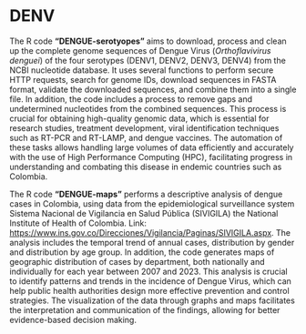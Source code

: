 # DENV

The R code **“DENGUE-serotyopes”** aims to download, process and clean up the complete genome sequences of Dengue Virus (*Orthoflavivirus denguei*) of the four serotypes (DENV1, DENV2, DENV3, DENV4) from the NCBI nucleotide database. It uses several functions to perform secure HTTP requests, search for genome IDs, download sequences in FASTA format, validate the downloaded sequences, and combine them into a single file. In addition, the code includes a process to remove gaps and undetermined nucleotides from the combined sequences. This process is crucial for obtaining high-quality genomic data, which is essential for research studies, treatment development, viral identification techniques such as RT-PCR and RT-LAMP, and dengue vaccines. The automation of these tasks allows handling large volumes of data efficiently and accurately with the use of High Performance Computing (HPC), facilitating progress in understanding and combating this disease in endemic countries such as Colombia.

The R code **“DENGUE-maps”** performs a descriptive analysis of dengue cases in Colombia, using data from the epidemiological surveillance system Sistema Nacional de Vigilancia en Salud Pública (SIVIGILA) the National Institute of Health of Colombia. Link: https://www.ins.gov.co/Direcciones/Vigilancia/Paginas/SIVIGILA.aspx. The analysis includes the temporal trend of annual cases, distribution by gender and distribution by age group. In addition, the code generates maps of geographic distribution of cases by department, both nationally and individually for each year between 2007 and 2023. This analysis is crucial to identify patterns and trends in the incidence of Dengue Virus, which can help public health authorities design more effective prevention and control strategies. The visualization of the data through graphs and maps facilitates the interpretation and communication of the findings, allowing for better evidence-based decision making.

